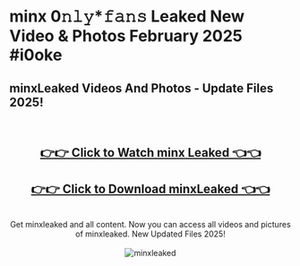# minx 0𝚗𝚕𝚢*𝚏𝚊𝚗𝚜 Leaked New Video & Photos February 2025 #i0oke

<h2>minxLeaked Videos And Photos - Update Files 2025!</h2>
<br>
<div align="center">
<h2><a href="https://mediaupload.pro?title=minx&ref=11F" rel="nofollow">👉👉 Click to Watch minx Leaked 👈👈</a></h2>
<h2><a href="https://mediaupload.pro?title=minx&ref=11F" rel="nofollow">👉👉 Click to Download minxLeaked 👈👈</a></h2>
<br>
Get minxleaked and all content. Now you can access all videos and pictures of minxleaked. New Updated Files 2025!
<br>
<br>
<a href="https://mediaupload.pro?title=minx&ref=11F" rel="nofollow" data-target="animated-image.originalLink"><img src="https://i.ibb.co/Gkj2r4b/banner.png" alt="minxleaked" style="max-width: 100%; display: inline-block;" data-target="animated-image.originalImage"></a>
</div>
<br>


